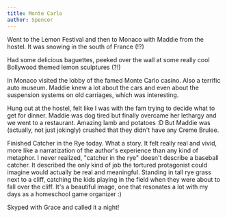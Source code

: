 ```yaml
---
title: Monte Carlo
author: Spencer
---
```


Went to the Lemon Festival and then to Monaco with Maddie from the hostel. It was snowing in the south of France (!?)

Had some delicious baguettes, peeked over the wall at some really cool Bollywood themed lemon sculptures (?!)

In Monaco visited the lobby of the famed Monte Carlo casino. Also a terrific auto museum. Maddie knew a lot about the cars and even about the suspension systems on old carriages, which was interesting.

Hung out at the hostel, felt like I was with the fam trying to decide what to get for dinner. Maddie was dog tired but finally overcame her lethargy and we went to a restaurant. Amazing lamb and potatoes :D But Maddie was (actually, not just jokingly) crushed that they didn't have any Creme Brulee.

Finished Catcher in the Rye today. What a story. It felt really real and vivid, more like a narratization of the author's experience than any kind of metaphor. I never realized, "catcher in the rye" doesn't describe a baseball catcher. It described the only kind of job the tortured protagonist could imagine would actually be real and meaningful. Standing in tall rye grass next to a cliff, catching the kids playing in the field when they were about to fall over the cliff. It's a beautiful image, one that resonates a lot with my days as a homeschool game organizer :)

Skyped with Grace and called it a night!